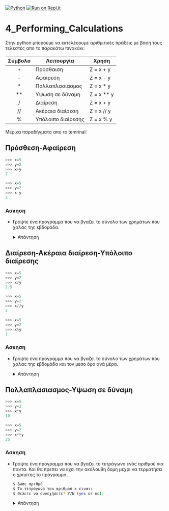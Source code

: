 [![Python](https://img.shields.io/badge/Python-3.7-orange)](https://www.python.org/downloads/release/python-2716/)
[![Run on Repl.it](https://repl.it/badge/github/athamour1/DisplayOutput)](https://repl.it/)

# 4_Performing_Calculations

Στην python μπορούμε να εκτελέσουμε αριθμιτικές πράξεις με βάση τους τελεστές απο το παρακάτω πινακάκι:

|Συμβολο|Λειτουργία        |Χρηση     |
|:-----:|------------------|----------|
|+      |Προσθαιση         |Z = x + y |
|-      |Αφαιρεση          |Z = x - y |
|*      |Πολλαπλασιασμος   |Z = x * y |
|**     |Υψωση σε δύναμη   |Z = x ** y|
|/      |Διαίρεση          |Z = x + y |
|//     |Ακέραια διαίρεση  |Z = x // y|
|%      |Υπόλοιπο διαίρεσης|Z = x % y |

Μερικα παραδήγματα απο το temrinal:

## Πρόσθεση-Αφαίρεση

```python
>>> x=5
>>> y=2
>>> x+y
7
```

```python
>>> x=5
>>> y=2
>>> x-y
3
```

### Ασκηση

- Γράψτε ένα προγραμμα που να βγαζει το σύνολο των χρημάτων που χαλας της εβδομάδα.
    <details><summary>Απάντηση</summary>
    <p>

    ```python
    sum = 0
    for x in range(7):
        sum = sum + int(input('ημέρα ' + str(x+1) + 'η '))
    print('το sum ειναι: ' + str(sum) + ' euro')
    ```

    </p>
    </details>
    

## Διαίρεση-Ακέραια διαίρεση-Υπόλοιπο διαίρεσης

```python
>>> x=5
>>> y=2
>>> x/y
2.5
```

```python
>>> x=5
>>> y=2
>>> x//y
2
```

```python
>>> x=5
>>> y=2
>>> x%y
1
```

### Ασκηση

- Γράψτε ένα προγραμμα που να βγαζει το σύνολο των χρημάτων που χαλας της εβδομάδα και τον μεσο όρο ανά μέρα.
    <details><summary>Απάντηση</summary>
    <p>

    ```python
    sum = 0
    for x in range(7):
        sum = sum + int(input('ημέρα ' + str(x+1) + 'η '))
    mo = sum/7
    print('το sum ειναι: ' + str(sum) + ' euro')
    print('Ο Μεσος Όρος ανα μέρα ειναι: ' + str(mo) + ' euro')
    ```

    </p>
    </details>

## Πολλαπλασιασμος-Υψωση σε δύναμη 

```python
>>> x=5
>>> y=2
>>> x*y
10
```

```python
>>> x=5
>>> y=2
>>> x**y
25
```

### Ασκηση

- Γράψτε ένα προγραμμα που να βγαζει το τετράγωνο ενός αριθμού για παντα. Και θα πρεπει να εχει την ακόλουθη δομη μεχρι να τερματήσει ο χρηστης το πρόγραμμα.

    ```bash
    $ Δωσε αριθμό 
    $ Το τετράγωνο του αριθμού x ειναι:
    $ Θελετε να συνεχήσετε? Y/N (yes or no): 
    ```
    <details><summary>Απάντηση</summary>
    <p>

    ```python
    log=True
    while log:
        x = int(input('Δωσε αριθμό'))
        z = x**2
        print('Το τετράγωνο του αριθμού ' + str(x) + ' ειναι το : ' + str(z))
        y = input('Θελετε να συνεχiσετε? Y/N (yes or no):')
        while not(y='Y' or y='N'): # για να ημαστε σιγουροι οτι δεν εβαλε κατι αλλο
            y = input('Θελετε να συνεχήσετε? Y/N (yes or no):')
        if y = 'N':
            log=Fasle       
    ```

    </p>
    </details>